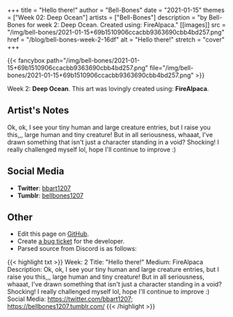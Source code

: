 +++
title =       "Hello there!"
author =      "Bell-Bones"
date =        "2021-01-15"
themes =      ["Week 02: Deep Ocean"]
artists =     ["Bell-Bones"]
description = "by Bell-Bones for week 2: Deep Ocean. Created using: FireAlpaca."
[[images]]
              src = "/img/bell-bones/2021-01-15+69b1510906ccacbb9363690cbb4bd257.png"
              href = "/blog/bell-bones-week-2-16df"
              alt = "Hello there!"
              stretch = "cover"
+++


{{< fancybox path="/img/bell-bones/2021-01-15+69b1510906ccacbb9363690cbb4bd257.png" file="/img/bell-bones/2021-01-15+69b1510906ccacbb9363690cbb4bd257.png" >}}


Week 2: **Deep Ocean**. This art was lovingly created using: **FireAlpaca**.

## Artist's Notes

Ok, ok, I see your tiny human and large creature entries, but I raise you this,,, large human and tiny creature! But in all seriousness, whaaat, I've drawn something that isn't just a character standing in a void? Shocking! I really challenged myself lol, hope I'll continue to improve :)

## Social Media

- **Twitter**: <a href='https://twitter.com/bbart1207' target='_blank'>bbart1207</a>
- **Tumblr**: <a href='https://bellbones1207.tumblr.com' target='_blank'>bellbones1207</a>


## Other

- Edit this page on [GitHub](https://github.com/teaminkling/web-refresh/edit/main/blog/content/blog/bell-bones-week-2-16df.md).
- Create [a bug ticket](https://github.com/teaminkling/web-refresh/issues/new?assignees=&labels=bug&template=problem-report.md&title=) for the developer.
- Parsed source from Discord is as follows:

{{< highlight txt >}}
Week: 2
Title: "Hello there!"
Medium: FireAlpaca
Description: Ok, ok, I see your tiny human and large creature entries, but I raise you this,,, large human and tiny creature! But in all seriousness, whaaat, I've drawn something that isn't just a character standing in a void? Shocking! I really challenged myself lol, hope I'll continue to improve :)
Social Media: https://twitter.com/bbart1207; https://bellbones1207.tumblr.com/
{{< /highlight >}}
